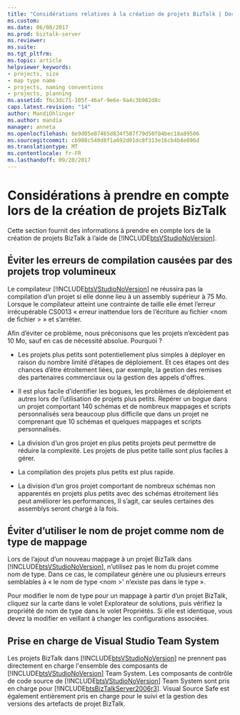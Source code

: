```yaml
---
title: "Considérations relatives à la création de projets BizTalk | Documents Microsoft"
ms.custom: 
ms.date: 06/08/2017
ms.prod: biztalk-server
ms.reviewer: 
ms.suite: 
ms.tgt_pltfrm: 
ms.topic: article
helpviewer_keywords:
- projects, size
- map type name
- projects, naming conventions
- projects, planning
ms.assetid: f6c3dc71-105f-46af-9e6e-9a4c3b982d8c
caps.latest.revision: "14"
author: MandiOhlinger
ms.author: mandia
manager: anneta
ms.openlocfilehash: 8e9d05e07465d834f587f79d50f04bec18a89506
ms.sourcegitcommit: cb908c540d8f1a692d01dc8f313e16cb4b4e696d
ms.translationtype: MT
ms.contentlocale: fr-FR
ms.lasthandoff: 09/20/2017
---
```

# <a name="considerations-when-creating-biztalk-projects"></a>Considérations à prendre en compte lors de la création de projets BizTalk
Cette section fournit des informations à prendre en compte lors de la création de projets BizTalk à l’aide de [!INCLUDE[btsVStudioNoVersion](../includes/btsvstudionoversion-md.md)].  
  
## <a name="avoid-compilation-errors-caused-by-projects-that-are-too-large"></a>Éviter les erreurs de compilation causées par des projets trop volumineux  
 Le compilateur [!INCLUDE[btsVStudioNoVersion](../includes/btsvstudionoversion-md.md)] ne réussira pas la compilation d’un projet si elle donne lieu à un assembly supérieur à 75 Mo. Lorsque le compilateur atteint une contrainte de taille elle émet l’erreur irrécupérable CS0013 « erreur inattendue lors de l’écriture au fichier \<nom de fichier > » et s’arrêter.  
  
 Afin d’éviter ce problème, nous préconisons que les projets n’excèdent pas 10 Mo, sauf en cas de nécessité absolue. Pourquoi ?  
  
-   Les projets plus petits sont potentiellement plus simples à déployer en raison du nombre limité d’étapes de déploiement. Et ces étapes ont des chances d’être étroitement liées, par exemple, la gestion des remises des partenaires commerciaux ou la gestion des appels d'offres.  
  
-   Il est plus facile d’identifier les bogues, les problèmes de déploiement et autres lors de l’utilisation de projets plus petits. Repérer un bogue dans un projet comportant 140 schémas et de nombreux mappages et scripts personnalisés sera beaucoup plus difficile que dans un projet ne comprenant que 10 schémas et quelques mappages et scripts personnalisés.  
  
-   La division d’un gros projet en plus petits projets peut permettre de réduire la complexité. Les projets de plus petite taille sont plus faciles à gérer.  
  
-   La compilation des projets plus petits est plus rapide.  
  
-   La division d’un gros projet comportant de nombreux schémas non apparentés en projets plus petits avec des schémas étroitement liés peut améliorer les performances, Il s’agit, car seules certaines des assemblys seront chargé à la fois.  
  
## <a name="avoid-using-the-project-name-as-the-map-type-name"></a>Éviter d’utiliser le nom de projet comme nom de type de mappage  
 Lors de l’ajout d’un nouveau mappage à un projet BizTalk dans [!INCLUDE[btsVStudioNoVersion](../includes/btsvstudionoversion-md.md)], n’utilisez pas le nom du projet comme nom de type. Dans ce cas, le compilateur génère une ou plusieurs erreurs semblables à « le nom de type \<nom >' n’existe pas dans le type ».  
  
 Pour modifier le nom de type pour un mappage à partir d’un projet BizTalk, cliquez sur la carte dans le volet Explorateur de solutions, puis vérifiez la propriété de nom de type dans le volet Propriétés. Si elle est identique, vous devez la modifier en veillant à changer les configurations associées.  
  
## <a name="visual-studio-team-system-support"></a>Prise en charge de Visual Studio Team System  
 Les projets BizTalk dans [!INCLUDE[btsVStudioNoVersion](../includes/btsvstudionoversion-md.md)] ne prennent pas directement en charge l'ensemble des composants de [!INCLUDE[btsVStudioNoVersion](../includes/btsvstudionoversion-md.md)] Team System. Les composants de contrôle de code source de [!INCLUDE[btsVStudioNoVersion](../includes/btsvstudionoversion-md.md)] Team System sont pris en charge pour [!INCLUDE[btsBizTalkServer2006r3](../includes/btsbiztalkserver2006r3-md.md)]. Visual Source Safe est également entièrement pris en charge pour le suivi et la gestion des versions des artefacts de projet BizTalk.